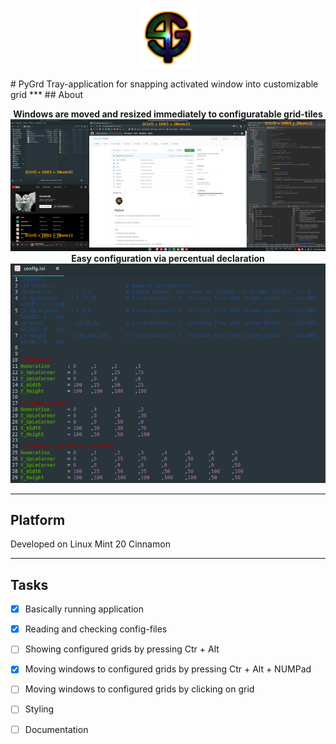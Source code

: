 <p align="center">
  <img src="icons/PyGrd_96.png">
</p>
# PyGrd
Tray-application for snapping activated window into customizable grid
***
## About
<p align="center">
  <b>Windows are moved and resized immediately to configuratable grid-tiles</b>
  <img src="documentation/windows.png">
  <b>Easy configuration via percentual declaration</b>
  <img src="documentation/config.png">
</p>

***
## Platform
Developed on Linux Mint 20 Cinnamon
***
## Tasks
- [x] Basically running application
- [x] Reading and checking config-files
- [ ] Showing configured grids by pressing Ctr + Alt
- [x] Moving windows to configured grids by pressing Ctr + Alt + NUMPad
- [ ] Moving windows to configured grids by clicking on grid

- [ ] Styling
- [ ] Documentation
